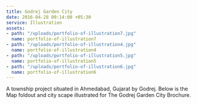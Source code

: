 ```yaml
---
title: Godrej Garden City
date: 2016-04-28 00:14:00 +05:30
service: Illustration
assets:
- path: "/uploads/portfolio-of-illustration7.jpg"
  name: portfolio-of-illustration7
- path: "/uploads/portfolio-of-illustration4.jpg"
  name: portfolio-of-illustration4
- path: "/uploads/portfolio-of-illustration5.jpg"
  name: portfolio-of-illustration5
- path: "/uploads/portfolio-of-illustration6.jpg"
  name: portfolio-of-illustration6
---
```


A township project situated in Ahmedabad, Gujarat by Godrej. Below is the Map foldout and city scape illustrated for The Godrej Garden City Brochure.
